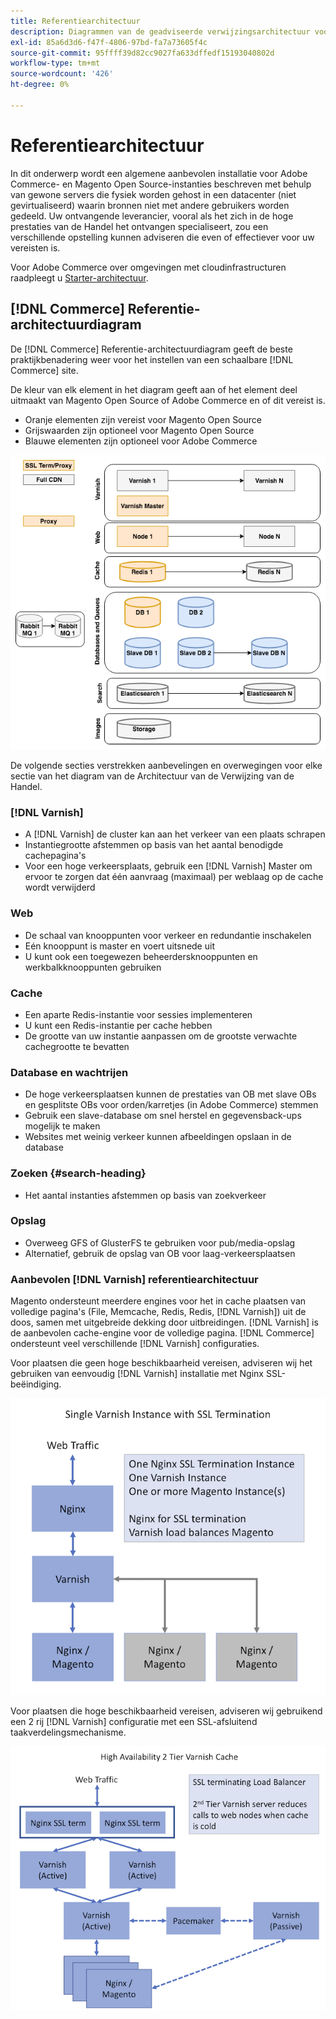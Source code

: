 ```yaml
---
title: Referentiearchitectuur
description: Diagrammen van de geadviseerde verwijzingsarchitectuur voor Adobe Commerce en de plaatsingen van de Magento Open Source herzien.
exl-id: 85a6d3d6-f47f-4806-97bd-fa7a73605f4c
source-git-commit: 95ffff39d82cc9027fa633dffedf15193040802d
workflow-type: tm+mt
source-wordcount: '426'
ht-degree: 0%

---
```


# Referentiearchitectuur

In dit onderwerp wordt een algemene aanbevolen installatie voor Adobe Commerce- en Magento Open Source-instanties beschreven met behulp van gewone servers die fysiek worden gehost in een datacenter (niet gevirtualiseerd) waarin bronnen niet met andere gebruikers worden gedeeld. Uw ontvangende leverancier, vooral als het zich in de hoge prestaties van de Handel het ontvangen specialiseert, zou een verschillende opstelling kunnen adviseren die even of effectiever voor uw vereisten is.

Voor Adobe Commerce over omgevingen met cloudinfrastructuren raadpleegt u [Starter-architectuur](https://devdocs.magento.com/cloud/architecture/starter-architecture.html).

## [!DNL Commerce] Referentie-architectuurdiagram

De [!DNL Commerce] Referentie-architectuurdiagram geeft de beste praktijkbenadering weer voor het instellen van een schaalbare [!DNL Commerce] site.

De kleur van elk element in het diagram geeft aan of het element deel uitmaakt van Magento Open Source of Adobe Commerce en of dit vereist is.

* Oranje elementen zijn vereist voor Magento Open Source
* Grijswaarden zijn optioneel voor Magento Open Source
* Blauwe elementen zijn optioneel voor Adobe Commerce

![Referentiediagram voor de handel](../assets/performance/images/ref-architecture-2.3.png)

De volgende secties verstrekken aanbevelingen en overwegingen voor elke sectie van het diagram van de Architectuur van de Verwijzing van de Handel.

### [!DNL Varnish]

* A [!DNL Varnish] de cluster kan aan het verkeer van een plaats schrapen
* Instantiegrootte afstemmen op basis van het aantal benodigde cachepagina&#39;s
* Voor een hoge verkeersplaats, gebruik een [!DNL Varnish] Master om ervoor te zorgen dat één aanvraag (maximaal) per weblaag op de cache wordt verwijderd

### Web

* De schaal van knooppunten voor verkeer en redundantie inschakelen
* Eén knooppunt is master en voert uitsnede uit
* U kunt ook een toegewezen beheerdersknooppunten en werkbalkknooppunten gebruiken

### Cache

* Een aparte Redis-instantie voor sessies implementeren
* U kunt een Redis-instantie per cache hebben
* De grootte van uw instantie aanpassen om de grootste verwachte cachegrootte te bevatten

### Database en wachtrijen

* De hoge verkeersplaatsen kunnen de prestaties van OB met slave OBs en gesplitste OBs voor orden/karretjes (in Adobe Commerce) stemmen
* Gebruik een slave-database om snel herstel en gegevensback-ups mogelijk te maken
* Websites met weinig verkeer kunnen afbeeldingen opslaan in de database

### Zoeken {#search-heading}

* Het aantal instanties afstemmen op basis van zoekverkeer

### Opslag

* Overweeg GFS of GlusterFS te gebruiken voor pub/media-opslag
* Alternatief, gebruik de opslag van OB voor laag-verkeersplaatsen

### Aanbevolen [!DNL Varnish] referentiearchitectuur

Magento ondersteunt meerdere engines voor het in cache plaatsen van volledige pagina&#39;s (File, Memcache, Redis, Redis, [!DNL Varnish]) uit de doos, samen met uitgebreide dekking door uitbreidingen. [!DNL Varnish] is de aanbevolen cache-engine voor de volledige pagina.  [!DNL Commerce] ondersteunt veel verschillende [!DNL Varnish] configuraties.

Voor plaatsen die geen hoge beschikbaarheid vereisen, adviseren wij het gebruiken van eenvoudig [!DNL Varnish] installatie met Nginx SSL-beëindiging.

![eenvoudig [!DNL Varnish] Configuratie met SSL-beëindiging](../assets/performance/images/single-varnish-with-ssl-termination.png)

Voor plaatsen die hoge beschikbaarheid vereisen, adviseren wij gebruikend een 2 rij [!DNL Varnish] configuratie met een SSL-afsluitend taakverdelingsmechanisme.

![Hoge beschikbaarheid op twee niveaus [!DNL Varnish] configuratie met SSL-afsluitend taakverdelingsmechanisme](../assets/performance/images/ha-2-tier-varnish-with-ssl-term-load-balancer.png)
